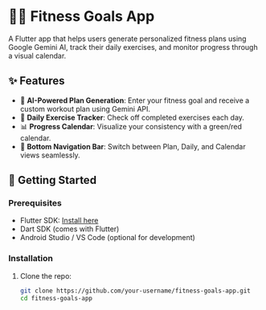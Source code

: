 # 🏋️‍♂️ Fitness Goals App

A Flutter app that helps users generate personalized fitness plans using Google Gemini AI, track their daily exercises, and monitor progress through a visual calendar.

## ✨ Features

- 🔮 **AI-Powered Plan Generation**: Enter your fitness goal and receive a custom workout plan using Gemini API.
- 📅 **Daily Exercise Tracker**: Check off completed exercises each day.
- 📊 **Progress Calendar**: Visualize your consistency with a green/red calendar.
- 🧭 **Bottom Navigation Bar**: Switch between Plan, Daily, and Calendar views seamlessly.

## 🚀 Getting Started

### Prerequisites

- Flutter SDK: [Install here](https://flutter.dev/docs/get-started/install)
- Dart SDK (comes with Flutter)
- Android Studio / VS Code (optional for development)

### Installation

1. Clone the repo:
   ```bash
   git clone https://github.com/your-username/fitness-goals-app.git
   cd fitness-goals-app

